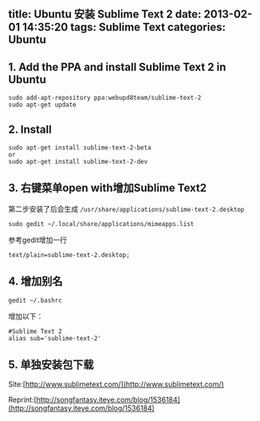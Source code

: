 title: Ubuntu 安装 Sublime Text 2
date: 2013-02-01 14:35:20
tags: Sublime Text
categories: Ubuntu
---


## 1. Add the PPA and install Sublime Text 2 in Ubuntu

    sudo add-apt-repository ppa:webupd8team/sublime-text-2  
    sudo apt-get update  

## 2. Install

    sudo apt-get install sublime-text-2-beta  
    or  
    sudo apt-get install sublime-text-2-dev

<!-- more -->

## 3. 右键菜单open with增加Sublime Text2

第二步安装了后会生成 <code>/usr/share/applications/sublime-text-2.desktop</code>

    sudo gedit ~/.local/share/applications/mimeapps.list

参考gedit增加一行

    text/plain=sublime-text-2.desktop;

## 4. 增加别名 

    gedit ~/.bashrc

增加以下：

    #Sublime Text 2
    alias sub='sublime-text-2'

## 5. 单独安装包下载
    
Site:[http://www.sublimetext.com/](http://www.sublimetext.com/)

Reprint:[http://songfantasy.iteye.com/blog/1536184](http://songfantasy.iteye.com/blog/1536184)
